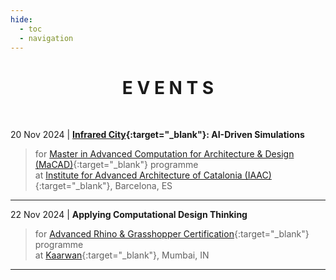 ```yaml
---
hide:
  - toc
  - navigation
---
```


<!-- Scripts -->
<script src="https://cdn.jsdelivr.net/npm/canvas-confetti@1.9.3/dist/confetti.browser.min.js"></script>
<script src="./resources/konami.js"></script>
<!-- Scripts -->

<center><h1>E V E N T S</h1></center><br>

20 Nov 2024 | **[Infrared City](https://www.infrared.city){:target="_blank"}: AI-Driven Simulations**
> for [Master in Advanced Computation for Architecture & Design (MaCAD)](https://iaac.net/educational-programmes/masters-programmes/macad/){:target="_blank"} programme<br>
> at [Institute for Advanced Architecture of Catalonia (IAAC)](https://iaac.net/){:target="_blank"}, Barcelona, ES
---

22 Nov 2024 | **Applying Computational Design Thinking**
> for [Advanced Rhino & Grasshopper Certification](https://www.kaarwan.com/course/rhino-grasshopper-affordable-parametric-workshop?id=25){:target="_blank"} programme<br>
> at [Kaarwan](https://www.kaarwan.com/){:target="_blank"}, Mumbai, IN
---
